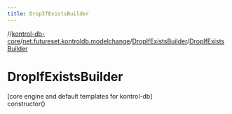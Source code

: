 ```yaml
---
title: DropIfExistsBuilder
---
```

//[kontrol-db-core](../../../index.html)/[net.futureset.kontroldb.modelchange](../index.html)/[DropIfExistsBuilder](index.html)/[DropIfExistsBuilder](-drop-if-exists-builder.html)



# DropIfExistsBuilder



[core engine and default templates for kontrol-db]\
constructor()




